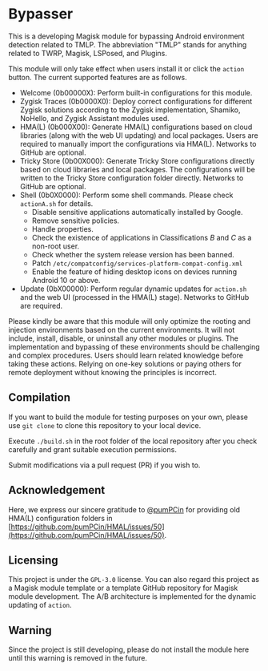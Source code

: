# Bypasser

This is a developing Magisk module for bypassing Android environment detection related to TMLP. The abbreviation "TMLP" stands for anything related to TWRP, Magisk, LSPosed, and Plugins. 

This module will only take effect when users install it or click the ``action`` button. The current supported features are as follows. 

- Welcome (0b00000X): Perform built-in configurations for this module. 
- Zygisk Traces (0b0000X0): Deploy correct configurations for different Zygisk solutions according to the Zygisk implementation, Shamiko, NoHello, and Zygisk Assistant modules used. 
- HMA(L) (0b000X00): Generate HMA(L) configurations based on cloud libraries (along with the web UI updating) and local packages. Users are required to manually import the configurations via HMA(L). Networks to GitHub are optional. 
- Tricky Store (0b00X000): Generate Tricky Store configurations directly based on cloud libraries and local packages. The configurations will be written to the Tricky Store configuration folder directly. Networks to GitHub are optional. 
- Shell (0b0X0000): Perform some shell commands. Please check ``actionA.sh`` for details. 
  - Disable sensitive applications automatically installed by Google. 
  - Remove sensitive policies. 
  - Handle properties. 
  - Check the existence of applications in Classifications $B$ and $C$ as a non-root user. 
  - Check whether the system release version has been banned. 
  - Patch ``/etc/compatconfig/services-platform-compat-config.xml``
  - Enable the feature of hiding desktop icons on devices running Android 10 or above. 
- Update (0bX00000): Perform regular dynamic updates for ``action.sh`` and the web UI (processed in the HMA(L) stage). Networks to GitHub are required. 

Please kindly be aware that this module will only optimize the rooting and injection environments based on the current environments. It will not include, install, disable, or uninstall any other modules or plugins. 
The implementation and bypassing of these environments should be challenging and complex procedures. Users should learn related knowledge before taking these actions. 
Relying on one-key solutions or paying others for remote deployment without knowing the principles is incorrect. 

## Compilation

If you want to build the module for testing purposes on your own, please use ``git clone`` to clone this repository to your local device.

Execute ``./build.sh`` in the root folder of the local repository after you check carefully and grant suitable execution permissions. 

Submit modifications via a pull request (PR) if you wish to. 

## Acknowledgement

Here, we express our sincere gratitude to [@pumPCin](https://github.com/pumPCin) for providing old HMA(L) configuration folders in [https://github.com/pumPCin/HMAL/issues/50](https://github.com/pumPCin/HMAL/issues/50). 

## Licensing

This project is under the ``GPL-3.0`` license. You can also regard this project as a Magisk module template or a template GitHub repository for Magisk module development. The A/B architecture is implemented for the dynamic updating of ``action``. 

## Warning

Since the project is still developing, please do not install the module here until this warning is removed in the future. 
